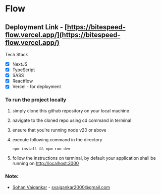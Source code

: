 # Flow

## Deployment Link - [https://bitespeed-flow.vercel.app/](https://bitespeed-flow.vercel.app/)

Tech Stack

- [x] NextJS
- [x] TypeScript
- [x] SASS
- [x] Reactflow
- [x] Vercel - for deployment

### To run the project locally

1. simply clone this github repository on your local machine
2. navigate to the cloned repo using cd command in terminal
3. ensure that you're running node v20 or above
4. execute following command in the directory

   ```js
   npm install && npm run dev
   ```

5. follow the instructions on terminal, by default your application shall be running on [http://localhost:3000](http://localhost:3000)

### Note:

- [Sohan Vaigankar](https://peerlist.io/sohan) - svaigankar2000@gmail.com